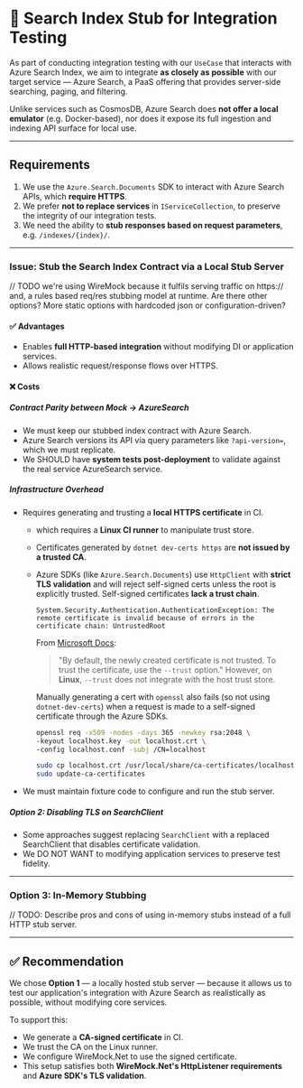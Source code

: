 # 🧪 Search Index Stub for Integration Testing

As part of conducting integration testing with our `UseCase` that interacts with Azure Search Index, we aim to integrate **as closely as possible** with our target service — Azure Search, a PaaS offering that provides server-side searching, paging, and filtering.

Unlike services such as CosmosDB, Azure Search does **not offer a local emulator** (e.g. Docker-based), nor does it expose its full ingestion and indexing API surface for local use.

---

## Requirements

1) We use the `Azure.Search.Documents` SDK to interact with Azure Search APIs, which **require HTTPS**.
2) We prefer **not to replace services** in `IServiceCollection`, to preserve the integrity of our integration tests.
3) We need the ability to **stub responses based on request parameters**, e.g. `/indexes/{index}/`.

---

### Issue: Stub the Search Index Contract via a Local Stub Server

// TODO we're using WireMock because it fulfils serving traffic on https:// and, a rules based req/res stubbing model at runtime. Are there other options? More static options with hardcoded json or configuration-driven?

#### ✅ Advantages

- Enables **full HTTP-based integration** without modifying DI or application services.
- Allows realistic request/response flows over HTTPS.

#### ❌ Costs

##### Contract Parity between Mock -> AzureSearch

- We must keep our stubbed index contract with Azure Search.
- Azure Search versions its API via query parameters like `?api-version=`, which we must replicate.
- We SHOULD have **system tests post-deployment** to validate against the real service AzureSearch service.

##### Infrastructure Overhead

- Requires generating and trusting a **local HTTPS certificate** in CI.
  - which requires a **Linux CI runner** to manipulate trust store.
  - Certificates generated by `dotnet dev-certs https` are **not issued by a trusted CA**.
  - Azure SDKs (like `Azure.Search.Documents`) use `HttpClient` with **strict TLS validation** and will reject self-signed certs unless the root is explicitly trusted. Self-signed certificates **lack a trust chain**.

    ```text
    System.Security.Authentication.AuthenticationException: The remote certificate is invalid because of errors in the certificate chain: UntrustedRoot
    ```

    From [Microsoft Docs](https://learn.microsoft.com/en-us/dotnet/core/tools/dotnet-dev-certs):

    > "By default, the newly created certificate is not trusted. To trust the certificate, use the `--trust` option." However, on **Linux**, `--trust` does not integrate with the host trust store.

    Manually generating a cert with `openssl` also fails (so not using `dotnet-dev-certs`) when a request is made to a self-signed certificate through the Azure SDKs.

    ```bash
    openssl req -x509 -nodes -days 365 -newkey rsa:2048 \
    -keyout localhost.key -out localhost.crt \
    -config localhost.conf -subj /CN=localhost

    sudo cp localhost.crt /usr/local/share/ca-certificates/localhost.crt
    sudo update-ca-certificates
    ```

- We must maintain fixture code to configure and run the stub server.

##### Option 2: Disabling TLS on SearchClient

- Some approaches suggest replacing `SearchClient` with a replaced SearchClient that disables certificate validation.
- We DO NOT WANT to modifying application services to preserve test fidelity.

---

### Option 3: In-Memory Stubbing

// TODO: Describe pros and cons of using in-memory stubs instead of a full HTTP stub server.

---

## ✅ Recommendation

We chose **Option 1** — a locally hosted stub server — because it allows us to test our application's integration with Azure Search as realistically as possible, without modifying core services.

To support this:

- We generate a **CA-signed certificate** in CI.
- We trust the CA on the Linux runner.
- We configure WireMock.Net to use the signed certificate.
- This setup satisfies both **WireMock.Net's HttpListener requirements** and **Azure SDK's TLS validation**.
